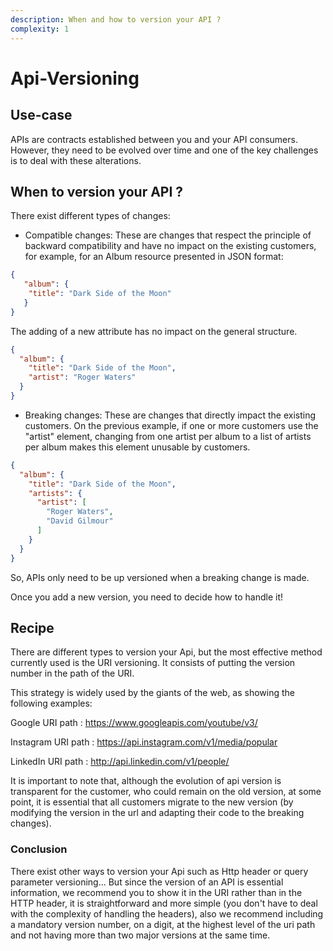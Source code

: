 ```yaml
---
description: When and how to version your API ?
complexity: 1
---
```


# Api-Versioning

## Use-case

APIs are contracts established between you and your API consumers. However, they need to be evolved over time and one of the key challenges is to deal with these alterations.


## When to version your API ?

There exist different types of changes: 

- Compatible changes: These are changes that respect the principle of backward compatibility and have no impact on the existing customers, for example, for an Album resource presented in JSON format:
```json
{
   "album": {
    "title": "Dark Side of the Moon"
   }
}
```
The adding of a new attribute has no impact on the general structure.  
```json
{
  "album": {
    "title": "Dark Side of the Moon",
    "artist": "Roger Waters"
  }  
}
```
- Breaking changes: These are changes that directly impact the existing customers. On the previous example, if one or more customers use the "artist" element, changing from one artist per album to a list of artists per album makes this element unusable by customers.
```json
{
  "album": {
    "title": "Dark Side of the Moon",
    "artists": {
      "artist": [
        "Roger Waters",
        "David Gilmour"
      ]
    }
  }
}
```
So, APIs only need to be up versioned when a breaking change is made. 

Once you add a new version, you need to decide how to handle it!

## Recipe

There are different types to version your Api, but the most effective method currently used is the URI versioning. 
It consists of putting the version number in the path of the URI.

This strategy is widely used by the giants of the web, as showing the following examples: 


Google URI path : 
https://www.googleapis.com/youtube/v3/

Instagram	URI path : 
https://api.instagram.com/v1/media/popular

LinkedIn URI path : 
http://api.linkedin.com/v1/people/


It is important to note that, although the evolution of api version is transparent for the customer, who could remain on the old version,
at some point, it is essential that all customers migrate to the new version (by modifying the version in the url and adapting their code to the breaking changes).

### Conclusion

There exist other ways to version your Api such as Http header or query parameter versioning...
But since the version of an API is essential information, we recommend you to show it in the URI rather than in the HTTP header, it is straightforward and more simple (you don't have to deal with the complexity of handling the headers), also we recommend including a mandatory version number, on a digit, at the highest level of the uri path and not having more than two major versions at the same time.